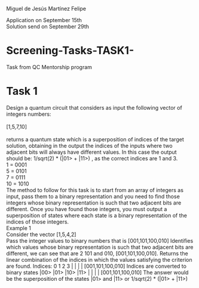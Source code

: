 Miguel de Jesús Martínez Felipe

Application on September 15th
<br>
Solution send on September 29th

# Screening-Tasks-TASK1-
Task from QC Mentorship program

# Task 1

Design a quantum circuit that considers as input the following vector of integers numbers: 
<br>
<br>
[1,5,7,10]
<br>
<br>
returns a quantum state which is a superposition of indices of the target solution, obtaining in the output the indices of the inputs where two adjacent bits will always have different values. In this case the output should be: 1/sqrt(2) * (|01> + |11>) , as the correct indices are 1 and 3.
<br>
1 = 0001
<br>
5 = 0101
<br>
7 = 0111
<br>
10 = 1010
<br>
The method to follow for this task is to start from an array of integers as input, pass them to a binary representation and you need to find those integers whose binary representation is such that two adjacent bits are different. Once you have found those integers, you must output a superposition of states where each state is a binary representation of the indices of those integers.
<br>
Example 1
<br>
Consider the vector [1,5,4,2]
<br>
Pass the integer values to binary numbers that is [001,101,100,010] Identifies which values whose binary representation is such that two adjacent bits are different, we can see that are 2 101 and 010, [001,101,100,010].
Returns the linear combination of the indices in which the values satisfying the criterion are found.
Indices:
   0     1      2  	3
   |       |      |      |
[001,101,100,010]
Indices are converted to binary states
|00> |01> |10> |11>
|         |	      | 	 |
[001,101,100,010]
 The answer would be the superposition of the states |01> and |11> or 1/sqrt(2) * (|01> + |11>)
